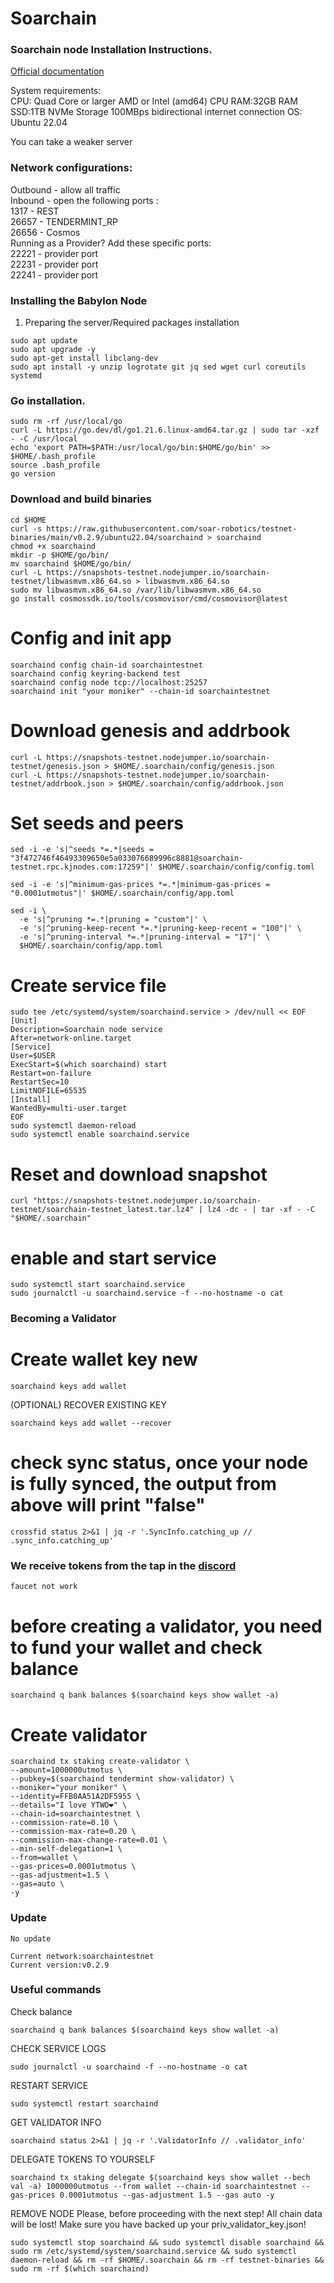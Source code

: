 # Soarchain

### Soarchain node Installation Instructions.

[Official documentation](https://docs.soarchain.com)

System requirements:</br>
CPU: Quad Core or larger AMD or Intel (amd64) CPU
RAM:32GB RAM
SSD:1TB NVMe Storage
100MBps bidirectional internet connection
OS: Ubuntu 22.04</br>

You can take a weaker server

### Network configurations: </br>
Outbound - allow all traffic </br>
Inbound - open the following ports :</br>
1317 - REST </br>
26657 - TENDERMINT_RP </br>
26656 - Cosmos </br>
Running as a Provider? Add these specific ports: </br>
22221 - provider port </br>
22231 - provider port </br>
22241 - provider port </br>

### Installing the Babylon Node

1. Preparing the server/Required packages installation</br>
```
sudo apt update
sudo apt upgrade -y
sudo apt-get install libclang-dev
sudo apt install -y unzip logrotate git jq sed wget curl coreutils systemd
```
### Go installation.
```
sudo rm -rf /usr/local/go
curl -L https://go.dev/dl/go1.21.6.linux-amd64.tar.gz | sudo tar -xzf - -C /usr/local
echo 'export PATH=$PATH:/usr/local/go/bin:$HOME/go/bin' >> $HOME/.bash_profile
source .bash_profile
go version
```

### Download and build binaries
```
cd $HOME
curl -s https://raw.githubusercontent.com/soar-robotics/testnet-binaries/main/v0.2.9/ubuntu22.04/soarchaind > soarchaind
chmod +x soarchaind
mkdir -p $HOME/go/bin/
mv soarchaind $HOME/go/bin/
curl -L https://snapshots-testnet.nodejumper.io/soarchain-testnet/libwasmvm.x86_64.so > libwasmvm.x86_64.so
sudo mv libwasmvm.x86_64.so /var/lib/libwasmvm.x86_64.so
go install cosmossdk.io/tools/cosmovisor/cmd/cosmovisor@latest
```

# Config and init app
```
soarchaind config chain-id soarchaintestnet
soarchaind config keyring-backend test
soarchaind config node tcp://localhost:25257
soarchaind init "your moniker" --chain-id soarchaintestnet
```

# Download genesis and addrbook
```
curl -L https://snapshots-testnet.nodejumper.io/soarchain-testnet/genesis.json > $HOME/.soarchain/config/genesis.json
curl -L https://snapshots-testnet.nodejumper.io/soarchain-testnet/addrbook.json > $HOME/.soarchain/config/addrbook.json
```

# Set seeds and peers
```
sed -i -e 's|^seeds *=.*|seeds = "3f472746f46493309650e5a033076689996c8881@soarchain-testnet.rpc.kjnodes.com:17259"|' $HOME/.soarchain/config/config.toml

sed -i -e 's|^minimum-gas-prices *=.*|minimum-gas-prices = "0.0001utmotus"|' $HOME/.soarchain/config/app.toml

sed -i \
  -e 's|^pruning *=.*|pruning = "custom"|' \
  -e 's|^pruning-keep-recent *=.*|pruning-keep-recent = "100"|' \
  -e 's|^pruning-interval *=.*|pruning-interval = "17"|' \
  $HOME/.soarchain/config/app.toml
```

# Create service file
```
sudo tee /etc/systemd/system/soarchaind.service > /dev/null << EOF
[Unit]
Description=Soarchain node service
After=network-online.target
[Service]
User=$USER
ExecStart=$(which soarchaind) start
Restart=on-failure
RestartSec=10
LimitNOFILE=65535
[Install]
WantedBy=multi-user.target
EOF
sudo systemctl daemon-reload
sudo systemctl enable soarchaind.service
```

# Reset and download snapshot
```
curl "https://snapshots-testnet.nodejumper.io/soarchain-testnet/soarchain-testnet_latest.tar.lz4" | lz4 -dc - | tar -xf - -C "$HOME/.soarchain"
```

# enable and start service
```
sudo systemctl start soarchaind.service
sudo journalctl -u soarchaind.service -f --no-hostname -o cat
```

### Becoming a Validator

# Create wallet key new
```
soarchaind keys add wallet
```

(OPTIONAL) RECOVER EXISTING KEY
```
soarchaind keys add wallet --recover
```

# check sync status, once your node is fully synced, the output from above will print "false"
```
crossfid status 2>&1 | jq -r '.SyncInfo.catching_up // .sync_info.catching_up'
```

### We receive tokens from the tap in the [discord](https://discord.gg/g6CvcgTt8b)
```
faucet not work
```

# before creating a validator, you need to fund your wallet and check balance
```
soarchaind q bank balances $(soarchaind keys show wallet -a) 
```
# Create validator
```
soarchaind tx staking create-validator \
--amount=1000000utmotus \
--pubkey=$(soarchaind tendermint show-validator) \
--moniker="your moniker" \
--identity=FFB0AA51A2DF5955 \
--details="I love YTWO❤️" \
--chain-id=soarchaintestnet \
--commission-rate=0.10 \
--commission-max-rate=0.20 \
--commission-max-change-rate=0.01 \
--min-self-delegation=1 \
--from=wallet \
--gas-prices=0.0001utmotus \
--gas-adjustment=1.5 \
--gas=auto \
-y 
```

### Update
```
No update

Current network:soarchaintestnet
Current version:v0.2.9
```

### Useful commands

Check balance
```
soarchaind q bank balances $(soarchaind keys show wallet -a) 
```

CHECK SERVICE LOGS
```
sudo journalctl -u soarchaind -f --no-hostname -o cat
```

RESTART SERVICE
```
sudo systemctl restart soarchaind
```

GET VALIDATOR INFO
```
soarchaind status 2>&1 | jq -r '.ValidatorInfo // .validator_info'
```

DELEGATE TOKENS TO YOURSELF
```
soarchaind tx staking delegate $(soarchaind keys show wallet --bech val -a) 1000000utmotus --from wallet --chain-id soarchaintestnet --gas-prices 0.0001utmotus --gas-adjustment 1.5 --gas auto -y 
```

REMOVE NODE
Please, before proceeding with the next step! All chain data will be lost! Make sure you have backed up your priv_validator_key.json!
```
sudo systemctl stop soarchaind && sudo systemctl disable soarchaind && sudo rm /etc/systemd/system/soarchaind.service && sudo systemctl daemon-reload && rm -rf $HOME/.soarchain && rm -rf testnet-binaries && sudo rm -rf $(which soarchaind) 
```
